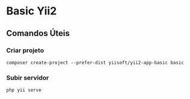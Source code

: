 # Basic Yii2

## Comandos Úteis

### Criar projeto
`composer create-project --prefer-dist yiisoft/yii2-app-basic basic`

### Subir servidor
`php yii serve`